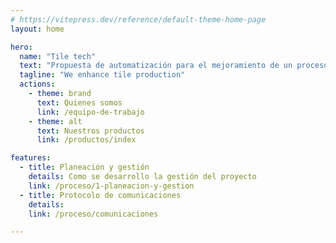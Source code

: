 ```yaml
---
# https://vitepress.dev/reference/default-theme-home-page
layout: home

hero:
  name: "Tile tech"
  text: "Propuesta de automatización para el mejoramiento de un proceso de producción ceramica"
  tagline: "We enhance tile production"
  actions:
    - theme: brand
      text: Quienes somos
      link: /equipo-de-trabajo
    - theme: alt
      text: Nuestros productos
      link: /productos/index

features:
  - title: Planeación y gestión
    details: Como se desarrollo la gestión del proyecto
    link: /proceso/1-planeacion-y-gestion
  - title: Protocolo de comunicaciones
    details: 
    link: /proceso/comunicaciones

---
```


